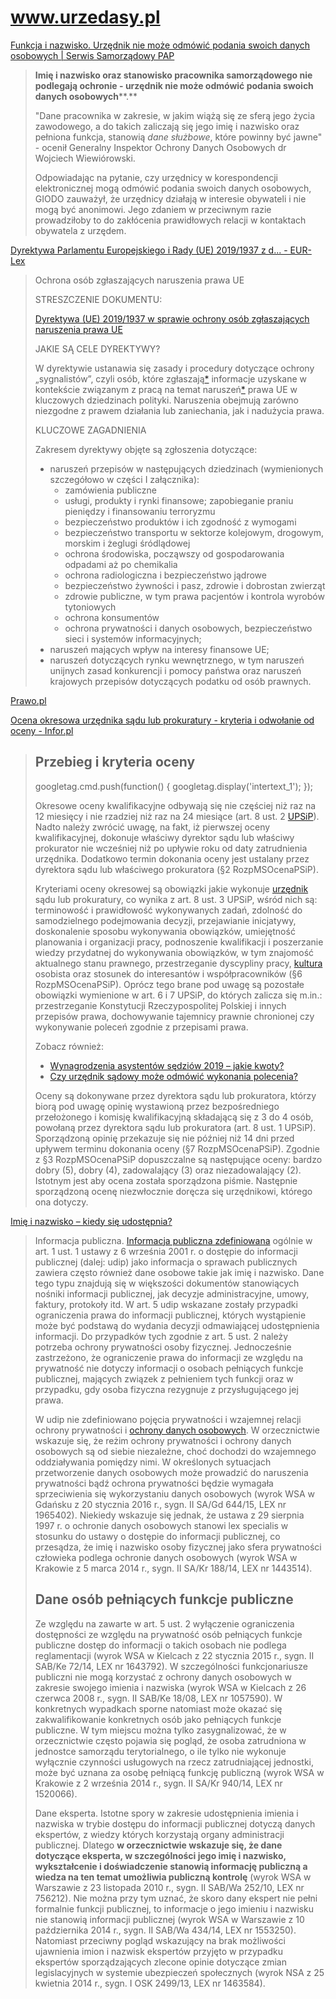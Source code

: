 # www.urzedasy.pl


[Funkcja i nazwisko. Urzędnik nie może odmówić podania swoich danych osobowych | Serwis Samorządowy PAP](https://samorzad.pap.pl/kategoria/prawo/funkcja-i-nazwisko-urzednik-nie-moze-odmowic-podania-swoich-danych-osobowych)

> **Imię i nazwisko oraz stanowisko pracownika samorządowego nie podlegają ochronie - urzędnik nie może odmówić podania swoich danych osobowych****.**  
>   
> "Dane pracownika w zakresie, w jakim wiążą się ze sferą jego życia zawodowego, a do takich zaliczają się jego imię i nazwisko oraz pełniona funkcja, stanowią _dane służbowe_, które powinny być jawne" - ocenił Generalny Inspektor Ochrony Danych Osobowych dr Wojciech Wiewiórowski.  
>   
> Odpowiadając na pytanie, czy urzędnicy w korespondencji elektronicznej mogą odmówić podania swoich danych osobowych, GIODO zauważył, że urzędnicy działają w interesie obywateli i nie mogą być anonimowi. Jego zdaniem w przeciwnym razie prowadziłoby to do zakłócenia prawidłowych relacji w kontaktach obywatela z urzędem.


[Dyrektywa Parlamentu Europejskiego i Rady (UE) 2019/1937 z d... - EUR-Lex](https://eur-lex.europa.eu/legal-content/PL/LSU/?uri=CELEX:32019L1937)

> Ochrona osób zgłaszających naruszenia prawa UE
> 
> STRESZCZENIE DOKUMENTU:
> 
> [Dyrektywa (UE) 2019/1937 w sprawie ochrony osób zgłaszających naruszenia prawa UE](https://eur-lex.europa.eu/legal-content/PL/AUTO/?uri=celex:32019L1937)
> 
> JAKIE SĄ CELE DYREKTYWY?
> 
> W dyrektywie ustanawia się zasady i procedury dotyczące ochrony „sygnalistów”, czyli osób, które zgłaszają[\*](https://eur-lex.europa.eu/legal-content/PL/LSU/?uri=CELEX:32019L1937#keyterm_E0001) informacje uzyskane w kontekście związanym z pracą na temat naruszeń[\*](https://eur-lex.europa.eu/legal-content/PL/LSU/?uri=CELEX:32019L1937#keyterm_E0002) prawa UE w kluczowych dziedzinach polityki. Naruszenia obejmują zarówno niezgodne z prawem działania lub zaniechania, jak i nadużycia prawa.
> 
> KLUCZOWE ZAGADNIENIA
> 
> Zakresem dyrektywy objęte są zgłoszenia dotyczące:
> 
> -   naruszeń przepisów w następujących dziedzinach (wymienionych szczegółowo w części I załącznika):
>     -   zamówienia publiczne
>     -   usługi, produkty i rynki finansowe; zapobieganie praniu pieniędzy i finansowaniu terroryzmu
>     -   bezpieczeństwo produktów i ich zgodność z wymogami
>     -   bezpieczeństwo transportu w sektorze kolejowym, drogowym, morskim i żeglugi śródlądowej
>     -   ochrona środowiska, począwszy od gospodarowania odpadami aż po chemikalia
>     -   ochrona radiologiczna i bezpieczeństwo jądrowe
>     -   bezpieczeństwo żywności i pasz, zdrowie i dobrostan zwierząt
>     -   zdrowie publiczne, w tym prawa pacjentów i kontrola wyrobów tytoniowych
>     -   ochrona konsumentów
>     -   ochrona prywatności i danych osobowych, bezpieczeństwo sieci i systemów informacyjnych;
> -   naruszeń mających wpływ na interesy finansowe UE;
> -   naruszeń dotyczących rynku wewnętrznego, w tym naruszeń unijnych zasad konkurencji i pomocy państwa oraz naruszeń krajowych przepisów dotyczących podatku od osób prawnych.


[Prawo.pl](https://www.prawo.pl/)


[Ocena okresowa urzędnika sądu lub prokuratury - kryteria i odwołanie od oceny - Infor.pl](https://www.infor.pl/prawo/pomoc-prawna/sady/3581339,Ocena-okresowa-urzednika-sadu-lub-prokuratury-kryteria-i-odwolanie-od-oceny.html)

> ## Przebieg i kryteria oceny
> 
> googletag.cmd.push(function() { googletag.display('intertext\_1'); });
> 
> Okresowe oceny kwalifikacyjne odbywają się nie częściej niż raz na 12 miesięcy i nie rzadziej niż raz na 24 miesiące (art. 8 ust. 2 [UPSiP](https://www.infor.pl/akt-prawny/DZU.2018.055.0000577,ustawa-o-pracownikach-sadow-i-prokuratury.html)). Nadto należy zwrócić uwagę, na fakt, iż pierwszej oceny kwalifikacyjnej, dokonuje właściwy dyrektor sądu lub właściwy prokurator nie wcześniej niż po upływie roku od daty zatrudnienia urzędnika. Dodatkowo termin dokonania oceny jest ustalany przez dyrektora sądu lub właściwego prokuratora (§2 RozpMSOcenaPSiP).
> 
> Kryteriami oceny okresowej są obowiązki jakie wykonuje [urzędnik](https://samorzad.infor.pl/tematy/urzednik/ "urzędnik") sądu lub prokuratury, co wynika z art. 8 ust. 3 UPSiP, wśród nich są: terminowość i prawidłowość wykonywanych zadań, zdolność do samodzielnego podejmowania decyzji, przejawianie inicjatywy, doskonalenie sposobu wykonywania obowiązków, umiejętność planowania i organizacji pracy, podnoszenie kwalifikacji i poszerzanie wiedzy przydatnej do wykonywania obowiązków, w tym znajomość aktualnego stanu prawnego, przestrzeganie dyscypliny pracy, [kultura](https://samorzad.infor.pl/tematy/kultura/ "kultura") osobista oraz stosunek do interesantów i współpracowników (§6 RozpMSOcenaPSiP). Oprócz tego brane pod uwagę są pozostałe obowiązki wymienione w art. 6 i 7 UPSiP, do których zalicza się m.in.: przestrzeganie Konstytucji Rzeczypospolitej Polskiej i innych przepisów prawa, dochowywanie tajemnicy prawnie chronionej czy wykonywanie poleceń zgodnie z przepisami prawa.
> 
> Zobacz również:
> 
> -   [Wynagrodzenia asystentów sędziów 2019 – jakie kwoty?](https://www.infor.pl/prawo/pomoc-prawna/sady/2942346,Wynagrodzenia-asystentow-sedziow-2019-jakie-kwoty.html)
> -   [Czy urzędnik sądowy może odmówić wykonania polecenia?](https://www.infor.pl/prawo/pomoc-prawna/sady/2938350,Czy-urzednik-sadowy-moze-odmowic-wykonania-polecenia.html)
> 
> Oceny są dokonywane przez dyrektora sądu lub prokuratora, którzy biorą pod uwagę opinię wystawioną przez bezpośredniego przełożonego i komisję kwalifikacyjną składającą się z 3 do 4 osób, powołaną przez dyrektora sądu lub prokuratora (art. 8 ust. 1 UPSiP). Sporządzoną opinię przekazuje się nie później niż 14 dni przed upływem terminu dokonania oceny (§7 RozpMSOcenaPSiP). Zgodnie z §3 RozpMSOcenaPSiP dopuszczalne są następujące oceny: bardzo dobry (5), dobry (4), zadowalający (3) oraz niezadowalający (2). Istotnym jest aby ocena została sporządzona piśmie. Następnie sporządzoną ocenę niezwłocznie doręcza się urzędnikowi, którego ona dotyczy.

[Imię i nazwisko – kiedy się udostępnia?](https://www.prawo.pl/samorzad/imie-i-nazwisko-kiedy-sie-udostepnia,108706.html)

> Informacja publiczna. [Informacja publiczna zdefiniowana](https://www.prawo.pl/prawnicy-sady/trzy-definicje-informacji-publicznej-w-polskim-prawie,68157.html) ogólnie w art. 1 ust. 1 ustawy z 6 września 2001 r. o dostępie do informacji publicznej (dalej: udip) jako informacja o sprawach publicznych zawiera często również dane osobowe takie jak imię i nazwisko. Dane tego typu znajdują się w większości dokumentów stanowiących nośniki informacji publicznej, jak decyzje administracyjne, umowy, faktury, protokoły itd. W art. 5 udip wskazane zostały przypadki ograniczenia prawa do informacji publicznej, których wystąpienie może być podstawą do wydania decyzji odmawiającej udostępnienia informacji. Do przypadków tych zgodnie z art. 5 ust. 2 należy potrzeba ochrony prywatności osoby fizycznej. Jednocześnie zastrzeżono, że ograniczenie prawa do informacji ze względu na prywatność nie dotyczy informacji o osobach pełniących funkcje publicznej, mających związek z pełnieniem tych funkcji oraz w przypadku, gdy osoba fizyczna rezygnuje z przysługującego jej prawa.
> 
> W udip nie zdefiniowano pojęcia prywatności i wzajemnej relacji ochrony prywatności i [ochrony danych osobowych](https://www.prawo.pl/prawnicy-sady/ochrona-danych-osobowych-nowa-dziedzina-prawa,70908.html). W orzecznictwie wskazuje się, że reżim ochrony prywatności i ochrony danych osobowych są od siebie niezależne, choć dochodzi do wzajemnego oddziaływania pomiędzy nimi. W określonych sytuacjach przetworzenie danych osobowych może prowadzić do naruszenia prywatności bądź ochrona prywatności będzie wymagała sprzeciwienia się wykorzystaniu danych osobowych (wyrok WSA w Gdańsku z 20 stycznia 2016 r., sygn. II SA/Gd 644/15, LEX nr 1965402). Niekiedy wskazuje się jednak, że ustawa z 29 sierpnia 1997 r. o ochronie danych osobowych stanowi lex specialis w stosunku do ustawy o dostępie do informacji publicznej, co przesądza, że imię i nazwisko osoby fizycznej jako sfera prywatności człowieka podlega ochronie danych osobowych (wyrok WSA w Krakowie z 5 marca 2014 r., sygn. II SA/Kr 188/14, LEX nr 1443514).
> 
> ## Dane osób pełniących funkcje publiczne
> 
> Ze względu na zawarte w art. 5 ust. 2 wyłączenie ograniczenia dostępności ze względu na prywatność osób pełniących funkcje publiczne dostęp do informacji o takich osobach nie podlega reglamentacji (wyrok WSA w Kielcach z 22 stycznia 2015 r., sygn. II SAB/Ke 72/14, LEX nr 1643792). W szczególności funkcjonariusze publiczni nie mogą korzystać z ochrony danych osobowych w zakresie swojego imienia i nazwiska (wyrok WSA w Kielcach z 26 czerwca 2008 r., sygn. II SAB/Ke 18/08, LEX nr 1057590). W konkretnych wypadkach sporne natomiast może okazać się zakwalifikowanie konkretnych osób jako pełniących funkcje publiczne. W tym miejscu można tylko zasygnalizować, że w orzecznictwie często pojawia się pogląd, że osoba zatrudniona w jednostce samorządu terytorialnego, o ile tylko nie wykonuje wyłącznie czynności usługowych na rzecz zatrudniającej jednostki, może być uznana za osobę pełniącą funkcję publiczną (wyrok WSA w Krakowie z 2 września 2014 r., sygn. II SA/Kr 940/14, LEX nr 1520066). 
> 
> Dane eksperta. Istotne spory w zakresie udostępnienia imienia i nazwiska w trybie dostępu do informacji publicznej dotyczą danych ekspertów, z wiedzy których korzystają organy administracji publicznej. Dlatego **w orzecznictwie wskazuje się, że dane dotyczące eksperta, w szczególności jego imię i nazwisko, wykształcenie i doświadczenie stanowią informację publiczną a wiedza na ten temat umożliwia publiczną kontrolę** (wyrok WSA w Warszawie z 23 listopada 2010 r., sygn. II SAB/Wa 252/10, LEX nr 756212). Nie można przy tym uznać, że skoro dany ekspert nie pełni formalnie funkcji publicznej, to informacje o jego imieniu i nazwisku nie stanowią informacji publicznej (wyrok WSA w Warszawie z 10 października 2014 r., sygn. II SAB/Wa 434/14, LEX nr 1553250). Natomiast przeciwny pogląd wskazujący na brak możliwości ujawnienia imion i nazwisk ekspertów przyjęto w przypadku ekspertów sporządzających zlecone opinie dotyczące zmian legislacyjnych w systemie ubezpieczeń społecznych (wyrok NSA z 25 kwietnia 2014 r., sygn. I OSK 2499/13, LEX nr 1463584).

